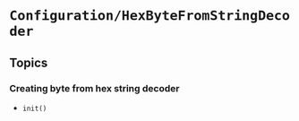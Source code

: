 # ``Configuration/HexByteFromStringDecoder``

## Topics

### Creating byte from hex string decoder

- ``init()``
